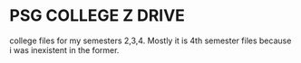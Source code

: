 # PSG COLLEGE Z DRIVE
 college files for my semesters 2,3,4.
 Mostly it is 4th semester files because i was inexistent in the former.
